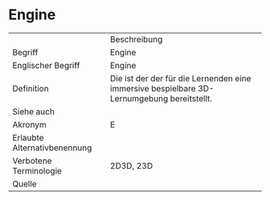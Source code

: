 # Engine


<table>
    <tr>
        <td></td>
        <td>Beschreibung</td>
    </tr>
    <tr>
        <td>Begriff</td>
        <td>Engine</td>
    </tr>
    <tr>
        <td>Englischer Begriff</td>
        <td>Engine</td>
    </tr>
    <tr>
        <td>Definition</td>
        <td id="summary" >
            Die <a href="Engine-BG.md"></a> ist der 
            <a href="Betrachtungsgegenstand-GE.md"></a> der für die Lernenden 
            eine immersive bespielbare 3D-Lernumgebung bereitstellt.
        </td>
    </tr>  
    <tr>
        <td>Siehe auch</td>
        <td></td>
    </tr>
    <tr>
        <td>Akronym</td>
        <td>E</td>
    </tr>
   <tr>
        <td>Erlaubte Alternativbenennung</td>
        <td></td>
    </tr>
   <tr>
        <td>Verbotene Terminologie</td>
        <td>2D3D, 23D</td>
    </tr>
   <tr>
        <td>Quelle</td>
        <td></td>
    </tr>
</table>